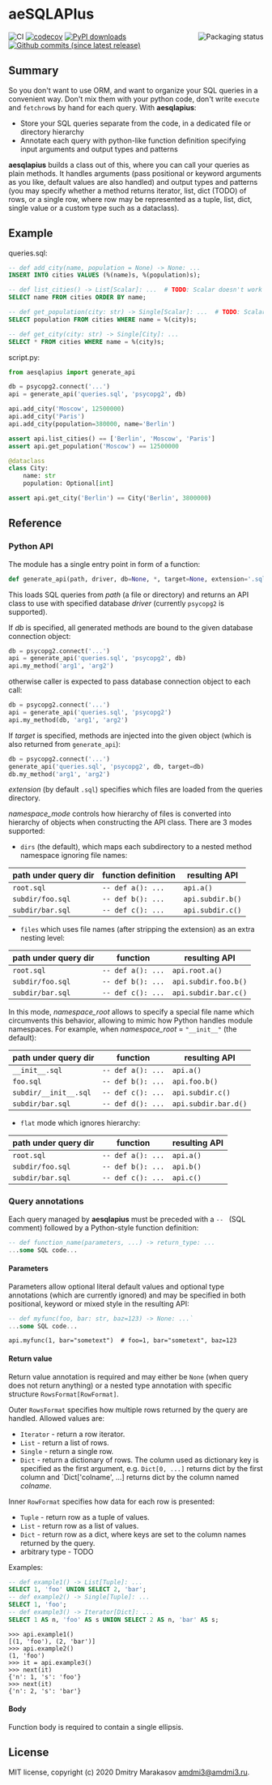 # aeSQLAPIus

<a href="https://repology.org/project/python:aesqlapius/versions">
	<img src="https://repology.org/badge/vertical-allrepos/python:aesqlapius.svg" alt="Packaging status" align="right">
</a>

![CI](https://github.com/AMDmi3/aesqlapius/workflows/CI/badge.svg)
[![codecov](https://codecov.io/gh/AMDmi3/aesqlapius/branch/master/graph/badge.svg?token=87aZsxlja2)](https://codecov.io/gh/AMDmi3/aesqlapius)
[![PyPI downloads](https://img.shields.io/pypi/dm/aesqlapius.svg)](https://pypi.org/project/aesqlapius/)
[![Github commits (since latest release)](https://img.shields.io/github/commits-since/AMDmi3/aesqlapius/latest.svg)](https://github.com/AMDmi3/aesqlapius)


## Summary

So you don't want to use ORM, and want to organize your SQL queries
in a convenient way. Don't mix them with your python code, don't
write `execute` and `fetchrow`s by hand for each query. With
**aesqlapius**:

- Store your SQL queries separate from the code, in a dedicated
  file or directory hierarchy
- Annotate each query with python-like function definition specifying
  input arguments and output types and patterns

**aesqlapius** builds a class out of this, where you can call your
queries as plain methods. It handles arguments (pass positional
or keyword arguments as you like, default values are also handled) and
output types and patterns (you may specify whether a method returns
iterator, list, dict (TODO) of rows, or a single row, where row may
be represented as a tuple, list, dict, single value or a custom
type such as a dataclass).

## Example

queries.sql:
```sql
-- def add_city(name, population = None) -> None: ...
INSERT INTO cities VALUES (%(name)s, %(population)s);

-- def list_cities() -> List[Scalar]: ...  # TODO: Scalar doesn't work yet
SELECT name FROM cities ORDER BY name;

-- def get_population(city: str) -> Single[Scalar]: ...  # TODO: Scalar doesn't work yet
SELECT population FROM cities WHERE name = %(city)s;

-- def get_city(city: str) -> Single[City]: ...
SELECT * FROM cities WHERE name = %(city)s;
```

script.py:
```python
from aesqlapius import generate_api

db = psycopg2.connect('...')
api = generate_api('queries.sql', 'psycopg2', db)

api.add_city('Moscow', 12500000)
api.add_city('Paris')
api.add_city(population=380000, name='Berlin')

assert api.list_cities() == ['Berlin', 'Moscow', 'Paris']
assert api.get_population('Moscow') == 12500000

@dataclass
class City:
    name: str
    population: Optional[int]

assert api.get_city('Berlin') == City('Berlin', 3800000)
```

## Reference

### Python API

The module has a single entry point in form of a function:

```python
def generate_api(path, driver, db=None, *, target=None, extension='.sql', namespace_mode='dirs', namespace_root='__init__')
```

This loads SQL queries from *path* (a file or directory) and returns an API class to use with specified database *driver* (currently `psycopg2` is supported).

If *db* is specified, all generated methods are bound to the given database connection object:

```python
db = psycopg2.connect('...')
api = generate_api('queries.sql', 'psycopg2', db)
api.my_method('arg1', 'arg2')
```
otherwise caller is expected to pass database connection object to each call:
```python
db = psycopg2.connect('...')
api = generate_api('queries.sql', 'psycopg2')
api.my_method(db, 'arg1', 'arg2')
```

If *target* is specified, methods are injected into the given object (which is also returned from `generate_api`):
```python
db = psycopg2.connect('...')
generate_api('queries.sql', 'psycopg2', db, target=db)
db.my_method('arg1', 'arg2')
```

*extension* (by default `.sql`) specifies which files are loaded from the queries directory.

*namespace_mode* controls how hierarchy of files is converted into hierarchy of objects when constructing the API class. There are 3 modes supported:

* `dirs` (the default), which maps each subdirectory to a nested method namespace ignoring file names:

| path under query dir | function definition | resulting API    |
|----------------------|---------------------|------------------|
| `root.sql`           | `-- def a(): ...`   | `api.a()`        |
| `subdir/foo.sql`     | `-- def b(): ...`   | `api.subdir.b()` |
| `subdir/bar.sql`     | `-- def c(): ...`   | `api.subdir.c()` |

* `files` which uses file names (after stripping the extension) as an extra nesting level:

| path under query dir | function          | resulting API        |
|----------------------|-------------------|----------------------|
| `root.sql`           | `-- def a(): ...` | `api.root.a()`       |
| `subdir/foo.sql`     | `-- def b(): ...` | `api.subdir.foo.b()` |
| `subdir/bar.sql`     | `-- def c(): ...` | `api.subdir.bar.c()` |

In this mode, *namespace_root* allows to specify a special file name which circumvents this behavior, allowing to mimic how Python handles module namespaces. For example, when *namespace_root* = `"__init__"` (the default):

| path under query dir  | function          | resulting API        |
|-----------------------|-------------------|----------------------|
| `__init__.sql`        | `-- def a(): ...` | `api.a()`            |
| `foo.sql`             | `-- def b(): ...` | `api.foo.b()`        |
| `subdir/__init__.sql` | `-- def c(): ...` | `api.subdir.c()`     |
| `subdir/bar.sql`      | `-- def d(): ...` | `api.subdir.bar.d()` |

* `flat` mode which ignores hierarchy:

| path under query dir | function          | resulting API |
|----------------------|-------------------|---------------|
| `root.sql`           | `-- def a(): ...` | `api.a()`     |
| `subdir/foo.sql`     | `-- def b(): ...` | `api.b()`     |
| `subdir/bar.sql`     | `-- def c(): ...` | `api.c()`     |

### Query annotations

Each query managed by **aesqlapius** must be preceded with a `-- ` (SQL comment) followed by a Python-style function definition:

```sql
-- def function_name(parameters, ...) -> return_type: ...
...some SQL code...
```

#### Parameters

Parameters allow optional literal default values and optional type annotations (which are currently ignored) and may be specified in both positional, keyword or mixed style in the resulting API:

```sql
-- def myfunc(foo, bar: str, baz=123) -> None: ...`
...some SQL code...
```
```pyton
api.myfunc(1, bar="sometext")  # foo=1, bar="sometext", baz=123
```

#### Return value

Return value annotation is required and may either be `None` (when query does not return anything) or a nested type annotation with specific structure `RowsFormat[RowFormat]`.

Outer `RowsFormat` specifies how multiple rows returned by the query are handled. Allowed values are:
* `Iterator` - return a row iterator.
* `List` - return a list of rows.
* `Single` - return a single row.
* `Dict` - return a dictionary of rows. The column used as dictionary key is specified as the first argument, e.g. `Dict[0, ...]` returns dict by the first column and `Dict['colname', ...] returns dict by the column named *colname*.

Inner `RowFormat` specifies how data for each row is presented:
* `Tuple` - return row as a tuple of values.
* `List` - return row as a list of values.
* `Dict` - return row as a dict, where keys are set to the column names returned by the query.
* arbitrary type - TODO

Examples:
```sql
-- def example1() -> List[Tuple]: ...
SELECT 1, 'foo' UNION SELECT 2, 'bar';
-- def example2() -> Single[Tuple]: ...
SELECT 1, 'foo';
-- def example3() -> Iterator[Dict]: ...
SELECT 1 AS n, 'foo' AS s UNION SELECT 2 AS n, 'bar' AS s;
```
```
>>> api.example1()
[(1, 'foo'), (2, 'bar')]
>>> api.example2()
(1, 'foo')
>>> it = api.example3()
>>> next(it)
{'n': 1, 's': 'foo'}
>>> next(it)
{'n': 2, 's': 'bar'}
```

#### Body

Function body is required to contain a single ellipsis.

## License

MIT license, copyright (c) 2020 Dmitry Marakasov amdmi3@amdmi3.ru.

